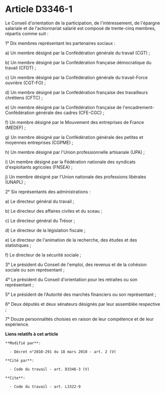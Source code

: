 # Article D3346-1

Le Conseil d'orientation de la participation, de l'intéressement, de l'épargne salariale et de l'actionnariat salarié est
composé de trente-cinq membres, répartis comme suit : 

1° Dix membres représentant les partenaires sociaux : 

a) Un membre désigné par la Confédération générale du travail (CGT) ; 

b) Un membre désigné par la Confédération française démocratique du travail (CFDT) ; 

c) Un membre désigné par la Confédération générale du travail-Force ouvrière (CGT-FO) ; 

d) Un membre désigné par la Confédération française des travailleurs chrétiens (CFTC) ; 

e) Un membre désigné par la Confédération française de l'encadrement-Confédération générale des cadres (CFE-CGC) ; 

f) Un membre désigné par le Mouvement des entreprises de France (MEDEF) ; 

g) Un membre désigné par la Confédération générale des petites et moyennes entreprises (CGPME) ; 

h) Un membre désigné par l'Union professionnelle artisanale (UPA) ; 

i) Un membre désigné par la Fédération nationale des syndicats d'exploitants agricoles (FNSEA) ; 

j) Un membre désigné par l'Union nationale des professions libérales (UNAPL) ; 

2° Six représentants des administrations : 

a) Le directeur général du travail ; 

b) Le directeur des affaires civiles et du sceau ; 

c) Le        directeur général du Trésor ; 

d) Le directeur de la législation fiscale ; 

e) Le directeur de l'animation de la recherche, des études et des statistiques ; 

f) Le directeur de la sécurité sociale ; 

3° Le président du Conseil de l'emploi, des revenus et de la cohésion sociale ou son représentant ; 

4° Le président du Conseil d'orientation pour les retraites ou son représentant ; 

5° Le président de l'Autorité des marchés financiers ou son représentant ; 

6° Deux députés et deux sénateurs désignés par leur assemblée respective ; 

7° Douze personnalités choisies en raison de leur compétence et de leur expérience.

**Liens relatifs à cet article**

	**Modifié par**:

	  - Décret n°2010-291 du 18 mars 2010 - art. 2 (V)

	**Cité par**:

	  - Code du travail - art. D3346-3 (V)

	**Cite**:

	  - Code du travail - art. L3322-9
